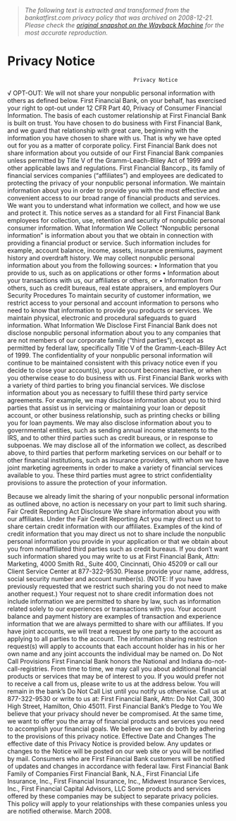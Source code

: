 > *The following text is extracted and transformed from the bankatfirst.com privacy policy that was archived on 2008-12-21. Please check the [original snapshot on the Wayback Machine](https://web.archive.org/web/20081221062517id_/http%3A//www.bankatfirst.com/pdfs/Privacy_Notice_WEB_07.pdf) for the most accurate reproduction.*

# Privacy Notice

                                            Privacy Notice
√         OPT-OUT: We will not share your nonpublic personal information with others as defined
          below. First Financial Bank, on your behalf, has exercised your right to opt-out under 12 CFR
          Part 40, Privacy of Consumer Financial Information.
The basis of each customer relationship at First Financial Bank is built on trust. You have chosen to do
business with First Financial Bank, and we guard that relationship with great care, beginning with the
information you have chosen to share with us. That is why we have opted out for you as a matter of
corporate policy. First Financial Bank does not share information about you outside of our First Financial
Bank companies unless permitted by Title V of the Gramm-Leach-Bliley Act of 1999 and other applicable
laws and regulations.
First Financial Bancorp., its family of financial services companies (“affiliates”) and employees are
dedicated to protecting the privacy of your nonpublic personal information. We maintain information about
you in order to provide you with the most effective and convenient access to our broad range of financial
products and services. We want you to understand what information we collect, and how we use and
protect it. This notice serves as a standard for all First Financial Bank employees for collection, use,
retention and security of nonpublic personal consumer information.
What Information We Collect
“Nonpublic personal information” is information about you that we obtain in connection with providing a
financial product or service. Such information includes for example, account balance, income, assets,
insurance premiums, payment history and overdraft history.
We may collect nonpublic personal information about you from the following sources:
• Information that you provide to us, such as on applications or other forms
• Information about your transactions with us, our affiliates or others, or
• Information from others, such as credit bureaus, real estate appraisers, and employers
Our Security Procedures
To maintain security of customer information, we restrict access to your personal and account information
to persons who need to know that information to provide you products or services. We maintain physical,
electronic and procedural safeguards to guard information.
What Information We Disclose
First Financial Bank does not disclose nonpublic personal information about you to any companies that are
not members of our corporate family (“third parties”), except as permitted by federal law, specifically Title
V of the Gramm-Leach-Bliley Act of 1999. The confidentiality of your nonpublic personal information will
continue to be maintained consistent with this privacy notice even if you decide to close your account(s),
your account becomes inactive, or when you otherwise cease to do business with us.
First Financial Bank works with a variety of third parties to bring you financial services. We disclose
information about you as necessary to fulfill these third party service agreements. For example, we may
disclose information about you to third parties that assist us in servicing or maintaining your loan or deposit
account, or other business relationship, such as printing checks or billing you for loan payments. We may
also disclose information about you to governmental entities, such as sending annual income statements to
the IRS, and to other third parties such as credit bureaus, or in response to subpoenas.
We may disclose all of the information we collect, as described above, to third parties that perform
marketing services on our behalf or to other financial institutions, such as insurance providers, with whom
we have joint marketing agreements in order to make a variety of financial services available to you. These
third parties must agree to strict confidentiality provisions to assure the protection of your information.


Because we already limit the sharing of your nonpublic personal information as outlined above, no action is
necessary on your part to limit such sharing.
Fair Credit Reporting Act Disclosure
We share information about you with our affiliates. Under the Fair Credit Reporting Act you may direct us
not to share certain credit information with our affiliates. Examples of the kind of credit information that
you may direct us not to share include the nonpublic personal information you provide in your application
or that we obtain about you from nonaffiliated third parties such as credit bureaus. If you don’t want such
information shared you may write to us at First Financial Bank, Attn: Marketing, 4000 Smith Rd., Suite
400, Cincinnati, Ohio 45209 or call our Client Service Center at 877-322-9530. Please provide your name,
address, social security number and account number(s). (NOTE: If you have previously requested that
we restrict such sharing you do not need to make another request.) Your request not to share credit
information does not include information we are permitted to share by law, such as information related
solely to our experiences or transactions with you. Your account balance and payment history are examples
of transaction and experience information that we are always permitted to share with our affiliates.
If you have joint accounts, we will treat a request by one party to the account as applying to all parties to
the account. The information sharing restriction request(s) will apply to accounts that each account holder
has in his or her own name and any joint accounts the individual may be named on.
Do Not Call Provisions
First Financial Bank honors the National and Indiana do-not-call-registries. From time to time, we may
call you about additional financial products or services that may be of interest to you. If you would prefer
not to receive a call from us, please write to us at the address below. You will remain in the bank’s Do Not
Call List until you notify us otherwise. Call us at 877-322-9530 or write to us at: First Financial Bank,
Attn: Do Not Call, 300 High Street, Hamilton, Ohio 45011.
First Financial Bank’s Pledge to You
We believe that your privacy should never be compromised. At the same time, we want to offer you the
array of financial products and services you need to accomplish your financial goals. We believe we can do
both by adhering to the provisions of this privacy notice.
Effective Date and Changes
The effective date of this Privacy Notice is provided below. Any updates or changes to the Notice will be
posted on our web site or you will be notified by mail. Consumers who are First Financial Bank customers
will be notified of updates and changes in accordance with federal law.
First Financial Bank Family of Companies
First Financial Bank, N.A., First Financial Life Insurance, Inc., First Financial Insurance, Inc., Midwest
Insurance Services, Inc., First Financial Capital Advisors, LLC
Some products and services offered by these companies may be subject to separate privacy policies. This
policy will apply to your relationships with these companies unless you are notified otherwise.
March 2008.
